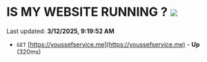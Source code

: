 # IS MY WEBSITE RUNNING ? [![](https://img.shields.io/static/v1?label=Sponsor&message=%E2%9D%A4&logo=GitHub&color=%23fe8e86)](https://github.com/sponsors/Youssef-Lehmam)

Last updated: **3/12/2025, 9:19:52 AM**

- `GET` [https://youssefservice.me](https://youssefservice.me) - **Up** (320ms)
